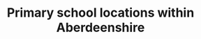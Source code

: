 ---
schema: default
title: Primary school locations within Aberdeenshire
organization: Aberdeenshire Council
notes: >-
    
resources:
  - name: Primary school locations within Aberdeenshire KMZ
  - url: >-
      https://online.aberdeenshire.gov.uk/apps/OpenData/kml/aberdeenshire_primary_school_locations.kmz
  - format: KMZ
license: Open Government Licence 3.0 (United Kingdom)
category:


  - Schools
  -  educationmaintainer: Aberdeenshire Council
maintainer_email: someone@example.com
---